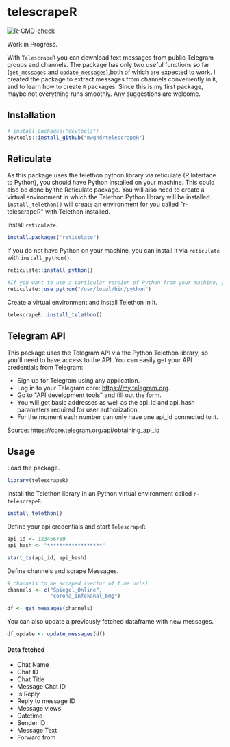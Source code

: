 # telescrapeR
<!-- badges: start -->
[![R-CMD-check](https://github.com/mwgnd/telescrapeR/actions/workflows/R-CMD-check.yaml/badge.svg)](https://github.com/mwgnd/telescrapeR/actions/workflows/R-CMD-check.yaml)
<!-- badges: end -->
Work in Progress.

With `TelescrapeR` you can download text messages from public Telegram groups and channels. The package has only two useful functions so far (`get_messages` and `update_messages`),both of which are expected to work. I created the package to extract messages from channels conveniently in `R`, and to learn how to create `R` packages. Since this is my first package, maybe not everything runs smoothly. Any suggestions are welcome.


## Installation

``` r
# install.packages("devtools")
devtools::install_github("mwgnd/telescrapeR")
```
## Reticulate
As this package uses the telethon python library via reticulate (R Interface to Python), you should have Python installed on your machine. This could also be done by the Reticulate package. You will also need to create a virtual environment in which the Telethon Python library will be installed. `install_telethon()` will create an environment for you called "r-telescrapeR" with Telethon installed.

Install `reticulate`.
```r
install.packages("reticulate")
```
If you do not have Python on your machine, you can install it via `reticulate` with `install_python()`.

```r
reticulate::install_python()

#If you want to use a particular version of Python from your machine, you can specify this with `use_python()`.
reticulate::use_python("/usr/local/bin/python")
```
Create a virtual environment and install Telethon in it.
```r
telescrapeR::install_telethon()

```


## Telegram API
This package uses the Telegram API via the Python Telethon library, so you'll need to have access to the API. You can easily get your API credentials from Telegram: 
* Sign up for Telegram using any application.
* Log in to your Telegram core: https://my.telegram.org.
* Go to "API development tools" and fill out the form.
* You will get basic addresses as well as the api_id and api_hash parameters required for user authorization.
* For the moment each number can only have one api_id connected to it.

Source: https://core.telegram.org/api/obtaining_api_id

## Usage
Load the package.
``` r
library(telescrapeR)
```
Install the Telethon library in an Python virtual environment called `r-telescrapeR`.
``` r
install_telethon()
```
Define your api credentials and start `TelescrapeR`.
``` r
api_id <- 123456789
api_hash <- "******************"

start_ts(api_id, api_hash)
```
Define channels and scrape Messages.
``` r
# channels to be scraped (vector of t.me urls)
channels <- c("Spiegel_Online",
              "corona_infokanal_bmg")

df <- get_messages(channels)
```
You can also update a previously fetched dataframe with new messages.
``` r
df_update <- update_messages(df)

```

#### Data fetched
 * Chat Name
 * Chat ID
 * Chat Title
 * Message Chat ID
 * Is Reply
 * Reply to message ID
 * Message views
 * Datetime
 * Sender ID
 * Message Text
 * Forward from
